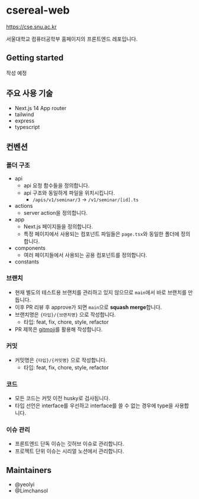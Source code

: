 # csereal-web

https://cse.snu.ac.kr

서울대학교 컴퓨터공학부 홈페이지의 프론트엔드 레포입니다.

## Getting started 

작성 예정

## 주요 사용 기술

- Next.js 14 App router
- tailwind
- express
- typescript

## 컨벤션

### 폴더 구조

- api
  - api 요청 함수들을 정의합니다.
  - api 구조와 동일하게 파일을 위치시킵니다.
    - `/apis/v1/seminar/3` -> `/v1/seminar/[id].ts`
- actions
  - server action을 정의합니다.
- app
  - Next.js 페이지들을 정의합니다.
  - 특정 페이지에서 사용되는 컴포넌트 파일들은 `page.tsx`와 동일한 폴더에 정의합니다.
- components
  - 여러 페이지들에서 사용되는 공용 컴포넌트를 정의합니다.  
- constants

### 브랜치

- 현재 별도의 테스트용 브랜치를 관리하고 있지 않으므로 `main`에서 바로 브랜치를 만듭니다.
- 이후 PR 리뷰 후 approve가 되면 `main`으로 **squash merge**합니다.
- 브랜치명은 `{타입}/{브랜치명}` 으로 작성합니다.
  - 타입: feat, fix, chore, style, refactor
- PR 제목은 [gitmoji](https://gitmoji.dev/)를 활용해 작성합니다.

### 커밋

- 커밋명은 `{타입}/{커밋명}` 으로 작성합니다.
  - 타입: feat, fix, chore, style, refactor

### 코드

- 모든 코드는 커밋 이전 husky로 검사됩니다.
- 타입 선언은 interface를 우선하고 interface를 쓸 수 없는 경우에 type을 사용합니다.

### 이슈 관리

- 프론트엔드 단독 이슈는 깃허브 이슈로 관리합니다.
- 프로젝트 단위 이슈는 시리얼 노션에서 관리합니다.

## Maintainers

- @yeolyi
- @Limchansol
